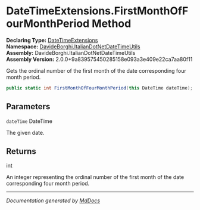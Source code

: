 ﻿<!--  
  <auto-generated>   
    The contents of this file were generated by a tool.  
    Changes to this file may be list if the file is regenerated  
  </auto-generated>   
-->

# DateTimeExtensions.FirstMonthOfFourMonthPeriod Method

**Declaring Type:** [DateTimeExtensions](../index.md)  
**Namespace:** [DavideBorghi.ItalianDotNetDateTimeUtils](../../index.md)  
**Assembly:** DavideBorghi.ItalianDotNetDateTimeUtils  
**Assembly Version:** 2.0.0+9a839575450285158e093a3e409e22ca7aa80f11

Gets the ordinal number of the first month of the date corresponding four month period.

```csharp
public static int FirstMonthOfFourMonthPeriod(this DateTime dateTime);
```

## Parameters

`dateTime`  DateTime

The given date.

## Returns

int

An integer representing the ordinal number of the first month of the date corresponding four month period.

___

*Documentation generated by [MdDocs](https://github.com/ap0llo/mddocs)*
